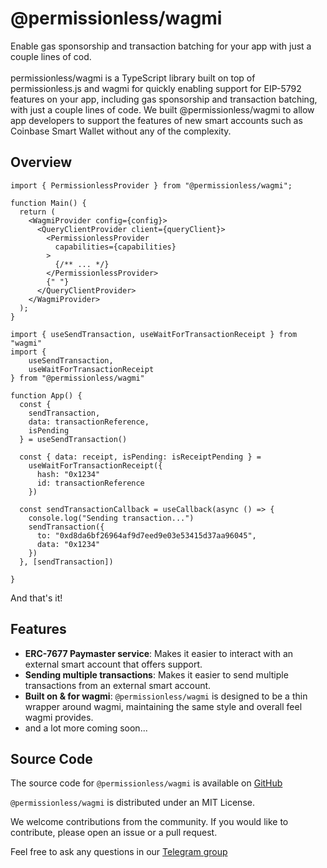 <h1 className='vocs_HomePage_title'>@permissionless/wagmi</h1>
  Enable gas sponsorship and transaction batching for your app with just a couple lines of cod.
<br />
<br />
permissionless/wagmi is a TypeScript library built on top of permissionless.js
and wagmi for quickly enabling support for EIP-5792 features on your app,
including gas sponsorship and transaction batching, with just a couple lines of
code. We built @permissionless/wagmi to allow app developers to support the
features of new smart accounts such as Coinbase Smart Wallet without any of the
complexity.

<article className="vocs_Content max-w-4xl mt-[-80px] mx-auto">

# 

# Overview

```tsx [main.tsx]
import { PermissionlessProvider } from "@permissionless/wagmi";

function Main() {
  return (
    <WagmiProvider config={config}>
      <QueryClientProvider client={queryClient}>
        <PermissionlessProvider
          capabilities={capabilities}
        >
          {/** ... */}
        </PermissionlessProvider>
        {" "}
      </QueryClientProvider>
    </WagmiProvider>
  );
}
```

```tsx [app.tsx]
import { useSendTransaction, useWaitForTransactionReceipt } from "wagmi"
import { 
    useSendTransaction, 
    useWaitForTransactionReceipt 
} from "@permissionless/wagmi" 

function App() {
  const {
    sendTransaction,
    data: transactionReference,
    isPending
  } = useSendTransaction()
  
  const { data: receipt, isPending: isReceiptPending } =
    useWaitForTransactionReceipt({
      hash: "0x1234"
      id: transactionReference 
    })

  const sendTransactionCallback = useCallback(async () => {
    console.log("Sending transaction...")
    sendTransaction({
      to: "0xd8da6bf26964af9d7eed9e03e53415d37aa96045",
      data: "0x1234"
    })
  }, [sendTransaction])

}
```

And that's it!

# Features

- **ERC-7677 Paymaster service**: Makes it easier to interact with an external
  smart account that offers support.
- **Sending multiple transactions**: Makes it easier to send multiple
  transactions from an external smart account.
- **Built on & for wagmi**: `@permissionless/wagmi` is designed to be a thin
  wrapper around wagmi, maintaining the same style and overall feel wagmi
  provides.
- and a lot more coming soon...

# Source Code

The source code for `@permissionless/wagmi` is available on
[GitHub](https://github.com/pimlicolabs/permissionless.js)

`@permissionless/wagmi` is distributed under an MIT License.

We welcome contributions from the community. If you would like to contribute,
please open an issue or a pull request.

Feel free to ask any questions in our [Telegram group](https://t.me/pimlicoHQ)

</article>
